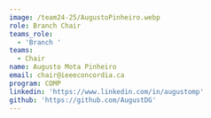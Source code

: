 ```yaml
---
image: /team24-25/AugustoPinheiro.webp
role: Branch Chair
teams_role:
  - 'Branch '
teams:
  - Chair
name: Augusto Mota Pinheiro
email: chair@ieeeconcordia.ca
program: COMP
linkedin: 'https://www.linkedin.com/in/augustomp'
github: 'https://github.com/AugustDG'
---
```



